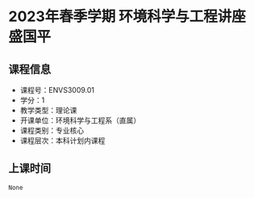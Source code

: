 # 2023年春季学期 环境科学与工程讲座 盛国平






## 课程信息

- 课程号：ENVS3009.01
- 学分：1
- 教学类型：理论课
- 开课单位：环境科学与工程系（直属）
- 课程类别：专业核心
- 课程层次：本科计划内课程

## 上课时间

```
None
```

